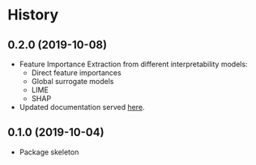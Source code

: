 # History

## 0.2.0 (2019-10-08)

* Feature Importance Extraction from different interpretability models:
  * Direct feature importances
  * Global surrogate models
  * LIME
  * SHAP
* Updated documentation served [here](https://tommartensen.de/tic).

## 0.1.0 (2019-10-04)

* Package skeleton
